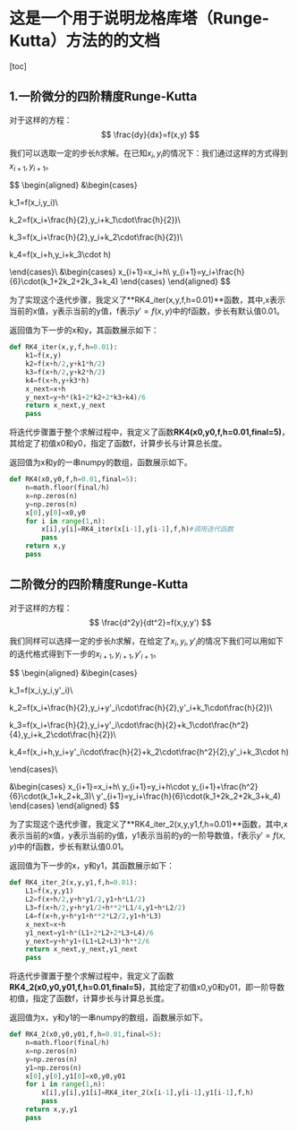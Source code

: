 # 这是一个用于说明龙格库塔（Runge-Kutta）方法的的文档
[toc]

## 1.一阶微分的四阶精度Runge-Kutta

对于这样的方程：
$$
\frac{dy}{dx}=f(x,y)
$$

我们可以选取一定的步长$h$求解。在已知$x_i,y_i$的情况下：我们通过这样的方式得到$x_{i+1},y_{i+1}$。

$$
\begin{aligned}
&\begin{cases}

k_1=f(x_i,y_i)\\

k_2=f(x_i+\frac{h}{2},y_i+k_1\cdot\frac{h}{2})\\

k_3=f(x_i+\frac{h}{2},y_i+k_2\cdot\frac{h}{2})\\

k_4=f(x_i+h,y_i+k_3\cdot h)

\end{cases}\\
&\begin{cases}
x_{i+1}=x_i+h\\
y_{i+1}=y_i+\frac{h}{6}\cdot(k_1+2k_2+2k_3+k_4)
\end{cases}
\end{aligned}
$$

为了实现这个迭代步骤，我定义了**RK4_iter(x,y,f,h=0.01)**函数，其中,x表示当前的x值，y表示当前的y值，f表示$y'=f(x,y)$中的f函数，步长有默认值0.01。

返回值为下一步的x和y，其函数展示如下：

```python
def RK4_iter(x,y,f,h=0.01):
    k1=f(x,y)
    k2=f(x+h/2,y+k1*h/2)
    k3=f(x+h/2,y+k2*h/2)
    k4=f(x+h,y+k3*h)
    x_next=x+h
    y_next=y+h*(k1+2*k2+2*k3+k4)/6
    return x_next,y_next
    pass
```

将迭代步骤置于整个求解过程中，我定义了函数**RK4(x0,y0,f,h=0.01,final=5)**，其给定了初值x0和y0，指定了函数f，计算步长与计算总长度。

返回值为x和y的一串numpy的数组，函数展示如下。

```python
def RK4(x0,y0,f,h=0.01,final=5):
    n=math.floor(final/h)
    x=np.zeros(n)
    y=np.zeros(n)
    x[0],y[0]=x0,y0
    for i in range(1,n):
        x[i],y[i]=RK4_iter(x[i-1],y[i-1],f,h)#调用迭代函数
        pass
    return x,y
    pass
```


## 二阶微分的四阶精度Runge-Kutta

对于这样的方程：
$$
\frac{d^2y}{dt^2}=f(x,y,y')
$$

我们同样可以选择一定的步长$h$求解，在给定了$x_i,y_i,y'_i$的情况下我们可以用如下的迭代格式得到下一步的$x_{i+1},y_{i+1},y'_{i+1}$。

$$
\begin{aligned}
&\begin{cases}

k_1=f(x_i,y_i,y'_i)\\

k_2=f(x_i+\frac{h}{2},y_i+y'_i\cdot\frac{h}{2},y'_i+k_1\cdot\frac{h}{2})\\

k_3=f(x_i+\frac{h}{2},y_i+y'_i\cdot\frac{h}{2}+k_1\cdot\frac{h^2}{4},y_i+k_2\cdot\frac{h}{2})\\

k_4=f(x_i+h,y_i+y'_i\cdot\frac{h}{2}+k_2\cdot\frac{h^2}{2},y'_i+k_3\cdot h)

\end{cases}\\


&\begin{cases}
x_{i+1}=x_i+h\\
y_{i+1}=y_i+h\cdot y_{i+1}+\frac{h^2}{6}\cdot(k_1+k_2+k_3)\\
y'_{i+1}=y_i+\frac{h}{6}\cdot(k_1+2k_2+2k_3+k_4)
\end{cases}
\end{aligned}
$$

为了实现这个迭代步骤，我定义了**RK4_iter_2(x,y,y1,f,h=0.01)**函数，其中,x表示当前的x值，y表示当前的y值，y1表示当前的y的一阶导数值，f表示$y'=f(x,y)$中的f函数，步长有默认值0.01。

返回值为下一步的x，y和y1，其函数展示如下：
```python
def RK4_iter_2(x,y,y1,f,h=0.01):
    L1=f(x,y,y1)
    L2=f(x+h/2,y+h*y1/2,y1+h*L1/2)
    L3=f(x+h/2,y+h*y1/2+h**2*L1/4,y1+h*L2/2)
    L4=f(x+h,y+h*y1+h**2*L2/2,y1+h*L3)
    x_next=x+h
    y1_next=y1+h*(L1+2*L2+2*L3+L4)/6
    y_next=y+h*y1+(L1+L2+L3)*h**2/6
    return x_next,y_next,y1_next
    pass
```

将迭代步骤置于整个求解过程中，我定义了函数**RK4_2(x0,y0,y01,f,h=0.01,final=5)**，其给定了初值x0,y0和y01，即一阶导数初值，指定了函数f，计算步长与计算总长度。

返回值为x，y和y1的一串numpy的数组，函数展示如下。

```python
def RK4_2(x0,y0,y01,f,h=0.01,final=5):
    n=math.floor(final/h)
    x=np.zeros(n)
    y=np.zeros(n)
    y1=np.zeros(n)
    x[0],y[0],y1[0]=x0,y0,y01
    for i in range(1,n):
        x[i],y[i],y1[i]=RK4_iter_2(x[i-1],y[i-1],y1[i-1],f,h)
        pass
    return x,y,y1
    pass
```